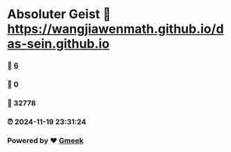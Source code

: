 # Absoluter Geist :link: https://wangjiawenmath.github.io/das-sein.github.io 
### :page_facing_up: [6](https://wangjiawenmath.github.io/das-sein.github.io/tag.html) 
### :speech_balloon: 0 
### :hibiscus: 32778 
### :alarm_clock: 2024-11-19 23:31:24 
### Powered by :heart: [Gmeek](https://github.com/Meekdai/Gmeek)
